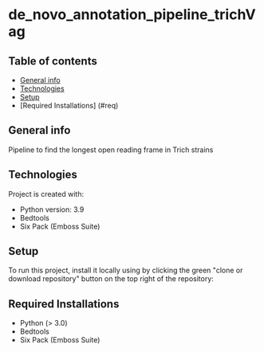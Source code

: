 # de_novo_annotation_pipeline_trichVag
## Table of contents
* [General info](#general-info)
* [Technologies](#technologies)
* [Setup](#setup)
* [Required Installations] (#req)

## General info
Pipeline to find the longest open reading frame in Trich strains 

## Technologies
Project is created with:
* Python version: 3.9
* Bedtools
* Six Pack (Emboss Suite)
	
## Setup
To run this project, install it locally using by clicking the green "clone or download repository" button on the top right of the repository:

## Required Installations
* Python (> 3.0)
* Bedtools
* Six Pack (Emboss Suite)



